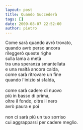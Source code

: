 ```yaml
---
layout: post
title: Quando Succederà
tags: []
date: 2009-08-07 22:52:00
author: pietro
---
```

Come sarà quando avrò trovato,<br/>quando avrò perso ancora<br/>rileggerò queste righe<br/>sulla lama a metà<br/>tra una speranza smantellata<br/>e una realtà ancora calda,<br/>come sarà ritrovare un fine<br/>quando l'inizio si sfalda,<br/><br/>come sarà cadere di nuovo<br/>più in basso di prima,<br/>oltre il fondo, oltre il nero<br/>avrò paura e poi<br/><br/>non ci sarà più un tuo sorriso<br/>cui aggrapparsi per cadere meglio.
